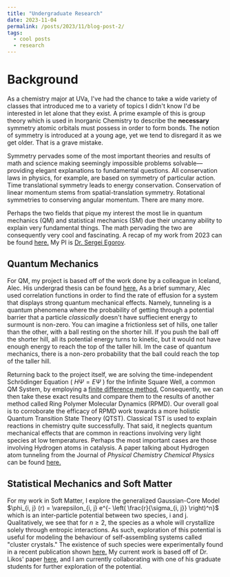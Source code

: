 ```yaml
---
title: "Undergraduate Research"
date: 2023-11-04
permalink: /posts/2023/11/blog-post-2/
tags:
  - cool posts
  - research
---
```

# Background 

As a chemistry major at UVa, I've had the chance to take a wide variety of classes that introduced me to a variety of topics I didn't know I'd be interested in let alone that they exist. A prime example of this is group theory which is used in Inorganic Chemistry to describe the **necessary** symmetry atomic orbitals must possess in order to form bonds. The notion of symmetry is introduced at a young age, yet we tend to disregard it as we get older. That is a grave mistake. 

Symmetry pervades some of the most important theories and results of math and science making seemingly impossible problems solvable— providing elegant explanations to fundamental questions. All conservation laws in physics, for example, are based on symmetry of particular action. Time translational symmetry leads to energy conservation. Conservation of linear momentum stems from spatial-translation symmetry. Rotational symmetries to conserving angular momentum. There are many more.

Perhaps the two fields that pique my interest the most lie in quantum mechanics (QM) and statistical mechanics (SM) due their uncanny ability to explain very fundamental things. The math pervading the two are consequently very cool and fascinating. A recap of my work from 2023 can be found [here.](http://mohan-s1.github.io/files/fall_2023_recap.pdf) My PI is [Dr. Sergei Egorov](https://chemistry.as.virginia.edu/people/profile/sae6z).

## Quantum Mechanics

For QM, my project is based off of the work done by a colleague in Iceland, Alec. His undergrad thesis can be found [here.](http://mohan-s1.github.io/files/Alec-Calculation_of_Quantum_Mechanical_Effusion_Rates.pdf) As a brief summary, Alec used correlation functions in order to find the rate of effusion for a system that displays strong quantum mechanical effects. Namely, tunneling is a quantum phenomena where the probability of getting through a potential barrier that a particle *classically* doesn't have suffiecient energy to surmount is non-zero. You can imagine a frictionless set of hills, one taller than the other, with a ball resting on the shorter hill. If you push the ball off the shorter hill, all its potential energy turns to kinetic, but it would not have enough energy to reach the top of the taller hill. Im the case of quantum mechanics, there is a non-zero probability that the ball could reach the top of the taller hill.

Returning back to the project itself, we are solving the time-independent Schrödinger Equation ( $H \Psi = E \Psi$ ) for the Infinite Square Well, a common QM System, by employing a [finite difference method.](https://youtu.be/YotrBNLFen0?si=a_8_4l78iNXN769w) Consequently, we can then take these exact results and compare them to the results of another method called Ring Polymer Molecular Dynamics (RPMD). Our overall goal is to corroborate the efficacy of RPMD work towards a more holistic Quantum Transition State Theory (QTST). Classical TST is used to explain reactions in chemistry quite successfully. That said, it neglects quantum mechanical effects that are common in reactions involving very light species at low temperatures. Perhaps the most important cases are those involving Hydrogen atoms in catalysis. A paper talking about Hydrogen atom tunneling from the Journal of *Physical Chemistry Chemical Physics* can be found [here.](https://pubs.rsc.org/en/content/articlelanding/2021/cp/d0cp04221h)

## Statistical Mechanics and Soft Matter 

For my work in Soft Matter, I explore the generalized Gaussian-Core Model $\phi_{i, j} (r) = \varepsilon_{i, j} e^{- \left( \frac{r}{\sigma_{i, j}}  \right)^n}$ which is an inter-particle potential between two species, i and j. Qualitatively, we see that for $n \geq 2$, the species as a whole will crystallize solely through entropic interactions. As such, exploration of this potential is useful for modeling the behaviour of self-assembling systems called "cluster crystals." The existence of such species were experimentally found in a recent publication shown [here.](https://www.nature.com/articles/s41467-021-27412-3) My current work is based off of Dr. Likos' paper [here](https://iopscience.iop.org/article/10.1209/0295-5075/85/26003), and I am currently collaborating with one of his graduate students for further exploration of the potential.
